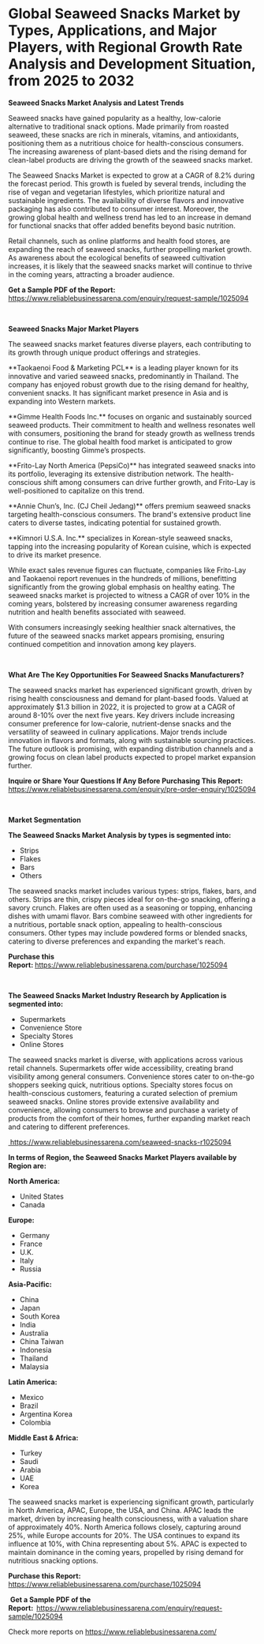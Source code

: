 <p><h1>Global Seaweed Snacks Market by Types, Applications, and Major Players, with Regional Growth Rate Analysis and Development Situation, from 2025 to 2032</h1></p><p><strong>Seaweed Snacks Market Analysis and Latest Trends</strong></p>
<p><p>Seaweed snacks have gained popularity as a healthy, low-calorie alternative to traditional snack options. Made primarily from roasted seaweed, these snacks are rich in minerals, vitamins, and antioxidants, positioning them as a nutritious choice for health-conscious consumers. The increasing awareness of plant-based diets and the rising demand for clean-label products are driving the growth of the seaweed snacks market.</p><p>The Seaweed Snacks Market is expected to grow at a CAGR of 8.2% during the forecast period. This growth is fueled by several trends, including the rise of vegan and vegetarian lifestyles, which prioritize natural and sustainable ingredients. The availability of diverse flavors and innovative packaging has also contributed to consumer interest. Moreover, the growing global health and wellness trend has led to an increase in demand for functional snacks that offer added benefits beyond basic nutrition.</p><p>Retail channels, such as online platforms and health food stores, are expanding the reach of seaweed snacks, further propelling market growth. As awareness about the ecological benefits of seaweed cultivation increases, it is likely that the seaweed snacks market will continue to thrive in the coming years, attracting a broader audience.</p></p>
<p><strong>Get a Sample PDF of the Report:&nbsp;</strong> <a href="https://www.reliablebusinessarena.com/enquiry/request-sample/1025094?utm_campaign=2483&utm_medium=2&utm_source=Github&utm_content=ia&utm_term=07032025&utm_id=seaweed-snacks">https://www.reliablebusinessarena.com/enquiry/request-sample/1025094</a></p>
<p>&nbsp;</p>
<p><strong>Seaweed Snacks Major Market Players</strong></p>
<p><p>The seaweed snacks market features diverse players, each contributing to its growth through unique product offerings and strategies. </p><p>**Taokaenoi Food & Marketing PCL** is a leading player known for its innovative and varied seaweed snacks, predominantly in Thailand. The company has enjoyed robust growth due to the rising demand for healthy, convenient snacks. It has significant market presence in Asia and is expanding into Western markets.</p><p>**Gimme Health Foods Inc.** focuses on organic and sustainably sourced seaweed products. Their commitment to health and wellness resonates well with consumers, positioning the brand for steady growth as wellness trends continue to rise. The global health food market is anticipated to grow significantly, boosting Gimme’s prospects.</p><p>**Frito-Lay North America (PepsiCo)** has integrated seaweed snacks into its portfolio, leveraging its extensive distribution network. The health-conscious shift among consumers can drive further growth, and Frito-Lay is well-positioned to capitalize on this trend.</p><p>**Annie Chun’s, Inc. (CJ Cheil Jedang)** offers premium seaweed snacks targeting health-conscious consumers. The brand's extensive product line caters to diverse tastes, indicating potential for sustained growth. </p><p>**Kimnori U.S.A. Inc.** specializes in Korean-style seaweed snacks, tapping into the increasing popularity of Korean cuisine, which is expected to drive its market presence. </p><p>While exact sales revenue figures can fluctuate, companies like Frito-Lay and Taokaenoi report revenues in the hundreds of millions, benefitting significantly from the growing global emphasis on healthy eating. The seaweed snacks market is projected to witness a CAGR of over 10% in the coming years, bolstered by increasing consumer awareness regarding nutrition and health benefits associated with seaweed. </p><p>With consumers increasingly seeking healthier snack alternatives, the future of the seaweed snacks market appears promising, ensuring continued competition and innovation among key players.</p></p>
<p>&nbsp;</p>
<p><strong>What Are The Key Opportunities For Seaweed Snacks Manufacturers?</strong></p>
<p><p>The seaweed snacks market has experienced significant growth, driven by rising health consciousness and demand for plant-based foods. Valued at approximately $1.3 billion in 2022, it is projected to grow at a CAGR of around 8-10% over the next five years. Key drivers include increasing consumer preference for low-calorie, nutrient-dense snacks and the versatility of seaweed in culinary applications. Major trends include innovation in flavors and formats, along with sustainable sourcing practices. The future outlook is promising, with expanding distribution channels and a growing focus on clean label products expected to propel market expansion further.</p></p>
<p><strong>Inquire or Share Your Questions If Any Before Purchasing This Report:</strong> <a href="https://www.reliablebusinessarena.com/enquiry/pre-order-enquiry/1025094?utm_campaign=2483&utm_medium=2&utm_source=Github&utm_content=ia&utm_term=07032025&utm_id=seaweed-snacks">https://www.reliablebusinessarena.com/enquiry/pre-order-enquiry/1025094</a></p>
<p>&nbsp;</p>
<p><strong>Market Segmentation</strong></p>
<p><strong>The Seaweed Snacks Market Analysis by types is segmented into:</strong></p>
<p><ul><li>Strips</li><li>Flakes</li><li>Bars</li><li>Others</li></ul></p>
<p><p>The seaweed snacks market includes various types: strips, flakes, bars, and others. Strips are thin, crispy pieces ideal for on-the-go snacking, offering a savory crunch. Flakes are often used as a seasoning or topping, enhancing dishes with umami flavor. Bars combine seaweed with other ingredients for a nutritious, portable snack option, appealing to health-conscious consumers. Other types may include powdered forms or blended snacks, catering to diverse preferences and expanding the market's reach.</p></p>
<p><strong>Purchase this Report:&nbsp;</strong><a href="https://www.reliablebusinessarena.com/purchase/1025094?utm_campaign=2483&utm_medium=2&utm_source=Github&utm_content=ia&utm_term=07032025&utm_id=seaweed-snacks">https://www.reliablebusinessarena.com/purchase/1025094</a></p>
<p>&nbsp;</p>
<p><strong>The Seaweed Snacks Market Industry Research by Application is segmented into:</strong></p>
<p><ul><li>Supermarkets</li><li>Convenience Store</li><li>Specialty Stores</li><li>Online Stores</li></ul></p>
<p><p>The seaweed snacks market is diverse, with applications across various retail channels. Supermarkets offer wide accessibility, creating brand visibility among general consumers. Convenience stores cater to on-the-go shoppers seeking quick, nutritious options. Specialty stores focus on health-conscious customers, featuring a curated selection of premium seaweed snacks. Online stores provide extensive availability and convenience, allowing consumers to browse and purchase a variety of products from the comfort of their homes, further expanding market reach and catering to different preferences.</p></p>
<p><a href="https://www.reliablebusinessarena.com/seaweed-snacks-r1025094?utm_campaign=2483&utm_medium=2&utm_source=Github&utm_content=ia&utm_term=07032025&utm_id=seaweed-snacks">&nbsp;https://www.reliablebusinessarena.com/seaweed-snacks-r1025094</a></p>
<p><strong>In terms of Region, the Seaweed Snacks Market Players available by Region are:</strong></p>
<p>
    <p> <strong> North America: </strong>
        <ul>
            <li>United States</li>
            <li>Canada</li>
        </ul>
        </p> 
    <p> <strong> Europe: </strong>
        <ul>
            <li>Germany</li>
            <li>France</li>
            <li>U.K.</li>
            <li>Italy</li>
            <li>Russia</li>
        </ul>
        </p> 
    <p> <strong> Asia-Pacific: </strong>
        <ul>
            <li>China</li>
            <li>Japan</li>
            <li>South Korea</li>
            <li>India</li>
            <li>Australia</li>
            <li>China Taiwan</li>
            <li>Indonesia</li>
            <li>Thailand</li>
            <li>Malaysia</li>
        </ul>
        </p> 
    <p> <strong> Latin America: </strong>
        <ul>
            <li>Mexico</li>
            <li>Brazil</li>
            <li>Argentina Korea</li>
            <li>Colombia</li>
        </ul>
        </p> 
    <p> <strong> Middle East & Africa: </strong>
        <ul>
            <li>Turkey</li>
            <li>Saudi</li>
            <li>Arabia</li>
            <li>UAE</li>
            <li>Korea</li>
        </ul>
    </p>
    </p>
<p><p>The seaweed snacks market is experiencing significant growth, particularly in North America, APAC, Europe, the USA, and China. APAC leads the market, driven by increasing health consciousness, with a valuation share of approximately 40%. North America follows closely, capturing around 25%, while Europe accounts for 20%. The USA continues to expand its influence at 10%, with China representing about 5%. APAC is expected to maintain dominance in the coming years, propelled by rising demand for nutritious snacking options.</p></p>
<p><strong>Purchase this Report: </strong><a href="https://www.reliablebusinessarena.com/purchase/1025094?utm_campaign=2483&utm_medium=2&utm_source=Github&utm_content=ia&utm_term=07032025&utm_id=seaweed-snacks">https://www.reliablebusinessarena.com/purchase/1025094</a></p>
<p>&nbsp;<strong>Get a Sample PDF of the Report:&nbsp;&nbsp;</strong><a href="https://www.reliablebusinessarena.com/enquiry/request-sample/1025094?utm_campaign=2483&utm_medium=2&utm_source=Github&utm_content=ia&utm_term=07032025&utm_id=seaweed-snacks">https://www.reliablebusinessarena.com/enquiry/request-sample/1025094</a></p>
<p><strong></strong></p>
<p>Check more reports on <a href="https://www.reliablebusinessarena.com/?utm_campaign=2483&utm_medium=2&utm_source=Github&utm_content=ia&utm_term=07032025&utm_id=seaweed-snacks">https://www.reliablebusinessarena.com/</a></p>